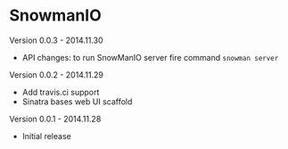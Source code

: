 # SnowmanIO

Version 0.0.3 - 2014.11.30
- API changes: to run SnowManIO server fire command `snowman server`

Version 0.0.2 - 2014.11.29
- Add travis.ci support
- Sinatra bases web UI scaffold

Version 0.0.1 - 2014.11.28
- Initial release
